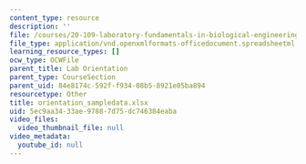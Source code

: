 ```yaml
---
content_type: resource
description: ''
file: /courses/20-109-laboratory-fundamentals-in-biological-engineering-spring-2010/5ec9aa3433ae97887d75dc746384eaba_orientation_sampledata.xlsx
file_type: application/vnd.openxmlformats-officedocument.spreadsheetml.sheet
learning_resource_types: []
ocw_type: OCWFile
parent_title: Lab Orientation
parent_type: CourseSection
parent_uid: 84e8174c-592f-f934-08b5-8921e05ba894
resourcetype: Other
title: orientation_sampledata.xlsx
uid: 5ec9aa34-33ae-9788-7d75-dc746384eaba
video_files:
  video_thumbnail_file: null
video_metadata:
  youtube_id: null
---
```

